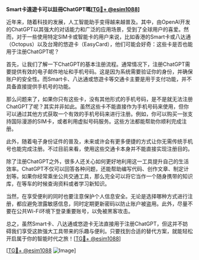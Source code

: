 **Smart卡遠遊卡可以註冊ChatGPT嗎[[TG💪+ @esim1088](https://t.me/s/esim1088)]**

近年来，随着科技的发展，人工智能助手变得越来越普及。其中，由OpenAI开发的ChatGPT以其强大的对话能力和广泛的应用场景，受到了全球用户的喜爱。然而，对于一些使用特定SIM卡或智能卡的用户来说，比如香港的Smart卡或八达通（Octopus）以及台灣的悠遊卡（EasyCard），他们可能会好奇：这些卡是否也能用于注册ChatGPT呢？

首先，让我们了解一下ChatGPT的基本注册流程。通常情况下，注册ChatGPT需要提供有效的电子邮件地址和手机号码。这是因为系统需要验证你的身份，并确保账户的安全性。而Smart卡、八达通或悠遊卡等交通卡主要是用于支付功能，并不具备直接提供手机号的功能。

那么问题来了，如果你只有这些卡，没有其他形式的手机号码，是不是就无法注册ChatGPT了呢？其实并非如此。虽然这些卡不能直接作为手机号码来使用，但你可以通过其他方式获取一个有效的手机号码来进行注册。例如，你可以购买一张支持国际漫游的SIM卡，或者利用虚拟号码服务。这些方法都能帮助你顺利完成注册。

此外，随着电子身份证件的普及，未来或许会有更多便捷的方式让你无需传统手机号也能完成注册。不过目前来看，使用这些交通卡本身并不能直接实现注册目的。

除了注册ChatGPT之外，很多人还关心如何更好地利用这一工具提升自己的生活效率。ChatGPT不仅可以回答各种问题，还能帮助编写代码、创作文章、制定计划等。如果你经常乘坐公共交通工具，那么完全可以将它当作一个随身携带的知识库，在等车的时候查询资料或者学习新知识。

当然，在享受便利的同时也要注意保护个人信息安全。无论是选择哪种方式进行注册，都应避免泄露敏感信息，同时定期更新密码以防止账户被盗用。此外，尽量不要在公共Wi-Fi环境下登录重要账号，以免被黑客攻击。

总之，虽然Smart卡、八达通或悠遊卡无法直接用于注册ChatGPT，但这并不妨碍我们享受这款强大工具带来的乐趣与便利。只要找到合适的替代方案，就能轻松开启属于你的智能时代之旅！[[TG💪+ @esim1088](https://t.me/s/esim1088)]

[[TG💪+ @esim1088](https://t.me/s/esim1088) ![Image](https://i.postimg.cc/4NQfJmqS/Snipaste-2025-05-13-00-14-12.png)]